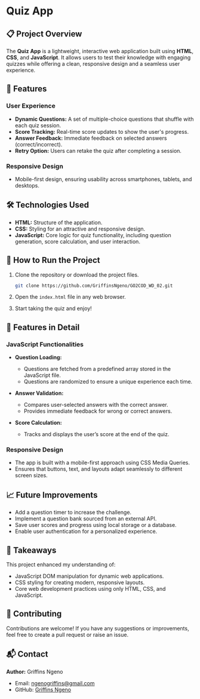 # Quiz App  

## 📋 **Project Overview**  
The **Quiz App** is a lightweight, interactive web application built using **HTML**, **CSS**, and **JavaScript**. It allows users to test their knowledge with engaging quizzes while offering a clean, responsive design and a seamless user experience.

## 🔧 **Features**  

### **User Experience**  
- **Dynamic Questions:** A set of multiple-choice questions that shuffle with each quiz session.  
- **Score Tracking:** Real-time score updates to show the user's progress.  
- **Answer Feedback:** Immediate feedback on selected answers (correct/incorrect).  
- **Retry Option:** Users can retake the quiz after completing a session.  

### **Responsive Design**  
- Mobile-first design, ensuring usability across smartphones, tablets, and desktops.  


## 🛠️ **Technologies Used**  
- **HTML:** Structure of the application.  
- **CSS:** Styling for an attractive and responsive design.  
- **JavaScript:** Core logic for quiz functionality, including question generation, score calculation, and user interaction.


## 🚀 **How to Run the Project**  

1. Clone the repository or download the project files.  
   ```bash
   git clone https://github.com/GriffinsNgeno/GO2COD_WD_02.git
   ```  

2. Open the `index.html` file in any web browser.  
3. Start taking the quiz and enjoy!  


## 🔎 **Features in Detail**  

### **JavaScript Functionalities**  
- **Question Loading:**  
  - Questions are fetched from a predefined array stored in the JavaScript file.  
  - Questions are randomized to ensure a unique experience each time.  

- **Answer Validation:**  
  - Compares user-selected answers with the correct answer.  
  - Provides immediate feedback for wrong or correct answers.  

- **Score Calculation:**  
  - Tracks and displays the user’s score at the end of the quiz.  

### **Responsive Design**  
- The app is built with a mobile-first approach using CSS Media Queries.  
- Ensures that buttons, text, and layouts adapt seamlessly to different screen sizes.


## 📈 **Future Improvements**  
- Add a question timer to increase the challenge.  
- Implement a question bank sourced from an external API.  
- Save user scores and progress using local storage or a database.  
- Enable user authentication for a personalized experience.  


## 🎯 **Takeaways**  
This project enhanced my understanding of:  
- JavaScript DOM manipulation for dynamic web applications.  
- CSS styling for creating modern, responsive layouts.  
- Core web development practices using only HTML, CSS, and JavaScript.


## 🤝 **Contributing**  
Contributions are welcome! If you have any suggestions or improvements, feel free to create a pull request or raise an issue.  


## 📬 **Contact**  
**Author:** Griffins Ngeno  
- Email: [ngenogriffins@gmail.com](mailto:ngenogriffins@gmail.com)  
- GitHub: [Griffins Ngeno](https://github.com/GriffinsNgeno)  
